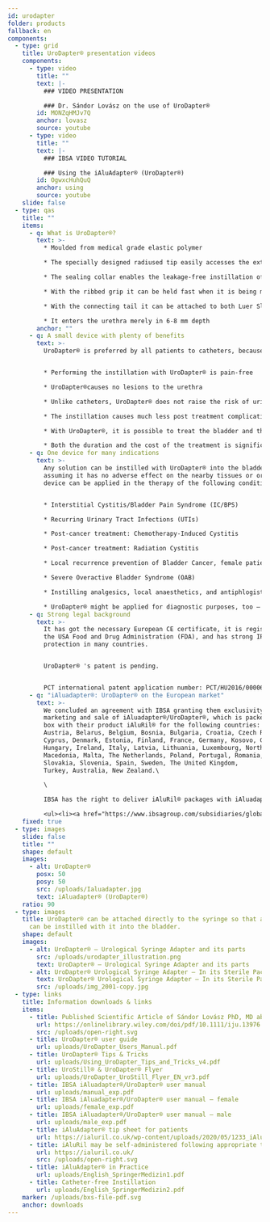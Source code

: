 ```yaml
---
id: urodapter
folder: products
fallback: en
components:
  - type: grid
    title: UroDapter® presentation videos
    components:
      - type: video
        title: ""
        text: |-
          ### VIDEO PRESENTATION

          ### Dr. Sándor Lovász on the use of UroDapter®
        id: MONZqHMJv7Q
        anchor: lovasz
        source: youtube
      - type: video
        title: ""
        text: |-
          ### IBSA VIDEO TUTORIAL

          ### Using the iAluAdapter® (UroDapter®)
        id: OgwxcHuhQuQ
        anchor: using
        source: youtube
    slide: false
  - type: qas
    title: ""
    items:
      - q: What is UroDapter®?
        text: >-
          * Moulded from medical grade elastic polymer

          * The specially designed radiused tip easily accesses the external urethral orifice

          * The sealing collar enables the leakage-free instillation of the bladder

          * With the ribbed grip it can be held fast when it is being mounted

          * With the connecting tail it can be attached to both Luer Slip and Luer Lock syringes

          * It enters the urethra merely in 6-8 mm depth
        anchor: ""
      - q: A small device with plenty of benefits
        text: >-
          UroDapter® is preferred by all patients to catheters, because: 


          * Performing the instillation with UroDapter® is pain-free

          * UroDapter®causes no lesions to the urethra

          * Unlike catheters, UroDapter® does not raise the risk of urinary tract infections

          * The instillation causes much less post treatment complications 

          * With UroDapter®, it is possible to treat the bladder and the urethra at the same time, which is impossible with a catheter

          * Both the duration and the cost of the treatment is significantly lower
      - q: One device for many indications
        text: >-
          Any solution can be instilled with UroDapter® into the bladder,
          assuming it has no adverse effect on the nearby tissues or organs. The
          device can be applied in the therapy of the following conditions:


          * Interstitial Cystitis/Bladder Pain Syndrome (IC/BPS)

          * Recurring Urinary Tract Infections (UTIs)

          * Post-cancer treatment: Chemotherapy-Induced Cystitis

          * Post-cancer treatment: Radiation Cystitis

          * Local recurrence prevention of Bladder Cancer, female patients

          * Severe Overactive Bladder Syndrome (OAB)

          * Instilling analgesics, local anaesthetics, and antiphlogistics for any indication

          * UroDapter® might be applied for diagnostic purposes, too – e.g. retrograde urethrography, fistulography
      - q: Strong legal background
        text: >-
          It has got the necessary European CE certificate, it is registered by
          the USA Food and Drug Administration (FDA), and has strong IP
          protection in many countries.


          ​UroDapter® 's patent is pending. 


          ​PCT international patent application number: PCT/HU2016/000063
      - q: "iAluadapter®: UroDapter® on the European market"
        text: >-
          We concluded an agreement with IBSA granting them exclusivity for the
          marketing and sale of iAluadapter®/UroDapter®, which is packed in one
          box with their product iAluRil® for the following countries: Albania,
          Austria, Belarus, Belgium, Bosnia, Bulgaria, Croatia, Czech Republic,
          Cyprus, Denmark, Estonia, Finland, France, Germany, Kosovo, Greece,
          Hungary, Ireland, Italy, Latvia, Lithuania, Luxembourg, North
          Macedonia, Malta, The Netherlands, Poland, Portugal, Romania, Serbia,
          Slovakia, Slovenia, Spain, Sweden, The United Kingdom,
          Turkey, Australia, New Zealand.\

          \

          IBSA has the right to deliver iAluRil® packages with iAluadapter®/UroDapter® and/or the adapter as a stand-alone product on the nonexclusive basis in the following countries:  Ukraine, Russia, Bahrein, Oman, Kuwait, Qatar, Saudi Arabia, The United Arab Emirates, Egypt, Algeria, Jordan, Palestine, Lebanon, Iraq, Libya, Morocco, Tunisia, Israel, Iran, South Korea, Indonesia, China, Singapore, Taiwan, Turkmenistan, Malaysia, Colombia, Argentina, Barbados, Bolivia, Brazil, Chile, Costa Rica, Dominican Republic, Ecuador, El Salvador, Guatemala, Honduras, Mexico, Nicaragua, Panama, Paraguay, Peru, Venezuela, Nigeria, Kenya, Gabon and Ghana.

          <ul><li><a href="https://www.ibsagroup.com/subsidiaries/global-network.html" rel="noopener" target="_blank">IBSA Global Network</a></li></ul>
    fixed: true
  - type: images
    slide: false
    title: ""
    shape: default
    images:
      - alt: UroDapter®
        posx: 50
        posy: 50
        src: /uploads/Ialuadapter.jpg
        text: iAluadapter® (UroDapter®)
    ratio: 90
  - type: images
    title: UroDapter® can be attached directly to the syringe so that any solution
      can be instilled with it into the bladder.
    shape: default
    images:
      - alt: UroDapter® – Urological Syringe Adapter and its parts
        src: /uploads/urodapter_illustration.png
        text: UroDapter® – Urological Syringe Adapter and its parts
      - alt: UroDapter® Urological Syringe Adapter – In its Sterile Packaging
        text: UroDapter® Urological Syringe Adapter – In its Sterile Packaging
        src: /uploads/img_2001-copy.jpg
  - type: links
    title: Information downloads & links
    items:
      - title: Published Scientific Article of Sándor Lovász PhD, MD about UroDapter
        url: https://onlinelibrary.wiley.com/doi/pdf/10.1111/iju.13976
        src: /uploads/open-right.svg
      - title: UroDapter® user guide
        url: uploads/UroDapter_Users_Manual.pdf
      - title: UroDapter® Tips & Tricks
        url: uploads/Using_UroDapter_Tips_and_Tricks_v4.pdf
      - title: UroStill® & UroDapter® Flyer
        url: uploads/UroDapter_UroStill_Flyer_EN_vr3.pdf
      - title: IBSA iAluadapter®/UroDapter® user manual
        url: uploads/manual_exp.pdf
      - title: IBSA iAluadapter®/UroDapter® user manual – female
        url: uploads/female_exp.pdf
      - title: IBSA iAluadapter®/UroDapter® user manual – male
        url: uploads/male_exp.pdf
      - title: iAluAdapter® tip sheet for patients
        url: https://ialuril.co.uk/wp-content/uploads/2020/05/1233_iAluradapterTipSheetPatients_St03.pdf
      - title: iAluRil may be self-administered following appropriate training
        url: https://ialuril.co.uk/
        src: /uploads/open-right.svg
      - title: iAluAdapter® in Practice
        url: uploads/English_SpringerMedizin1.pdf
      - title: Catheter-free Instillation
        url: uploads/English_SpringerMedizin2.pdf
    marker: /uploads/bxs-file-pdf.svg
    anchor: downloads
---
```

